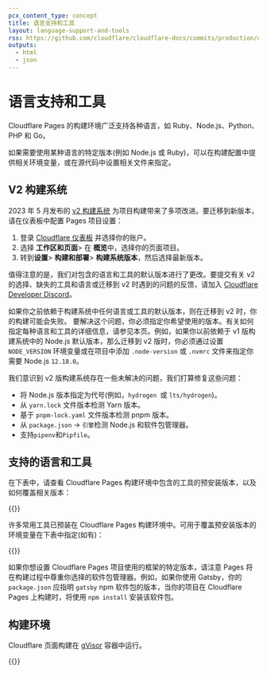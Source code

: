 ```yaml
---
pcx_content_type: concept
title: 语言支持和工具
layout: language-support-and-tools
rss: https://github.com/cloudflare/cloudflare-docs/commits/production/content/pages/_partials/_platform-language-support-and-tools.atom
outputs:
  - html
  - json
---
```


# 语言支持和工具

Cloudflare Pages 的构建环境广泛支持各种语言，如 Ruby、Node.js、Python、PHP 和 Go。

如果需要使用某种语言的特定版本(例如 Node.js 或 Ruby)，可以在构建配置中提供相关环境变量，或在源代码中设置相关文件来指定。

## V2 构建系统

2023 年 5 月发布的 [v2 构建系统](https://blog.cloudflare.com/moderizing-cloudflare-pages-builds-toolbox/) 为项目构建带来了多项改进。要迁移到新版本，请在仪表板中配置 Pages 项目设置：

1. 登录 [Cloudflare 仪表板](https://dash.cloudflare.com) 并选择你的账户。
2. 选择 **工作区和页面**> 在 **概览**中，选择你的页面项目。
3. 转到**设置**> **构建和部署**> **构建系统版本**，然后选择最新版本。

值得注意的是，我们对包含的语言和工具的默认版本进行了更改。要提交有关 v2 的选择、缺失的工具和语言或迁移到 v2 时遇到的问题的反馈，请加入 [Cloudflare Developer Discord](https://discord.com/invite/cloudflaredev)。

如果你之前依赖于构建系统中任何语言或工具的默认版本，则在迁移到 v2 时，你的构建可能会失败。 要解决这个问题，你必须指定你希望使用的版本。有关如何指定每种语言和工具的详细信息，请参见本页。例如，如果你以前依赖于 v1 版构建系统中的 Node.js 默认版本，那么迁移到 v2 版时，你必须通过设置 `NODE_VERSION` 环境变量或在项目中添加 `.node-version` 或 `.nvmrc` 文件来指定你需要 Node.js `12.18.0`。

我们意识到 v2 版构建系统存在一些未解决的问题，我们打算修复这些问题：

- 将 Node.js 版本指定为代号(例如，`hydrogen `或 `lts/hydrogen`)。
- 从 `yarn.lock` 文件版本检测 Yarn 版本。
- 基于 `pnpm-lock.yaml` 文件版本检测 pnpm 版本。
- 从 `package.json` -> `引擎`检测 Node.js 和软件包管理器。
- 支持`pipenv`和`Pipfile`。

## 支持的语言和工具

在下表中，请查看 Cloudflare Pages 构建环境中包含的工具的预安装版本，以及如何覆盖相关版本：

{{<languages>}}

许多常用工具已预装在 Cloudflare Pages 构建环境中。可用于覆盖预安装版本的环境变量在下表中指定(如有)：

{{<tools>}}

如果你想设置 Cloudflare Pages 项目使用的框架的特定版本，请注意 Pages 将在构建过程中尊重你选择的软件包管理器。例如，如果你使用 Gatsby，你的 `package.json` 应指明 `gatsby` npm 软件包的版本，当你的项目在 Cloudflare Pages 上构建时，将使用 `npm install` 安装该软件包。

## 构建环境

Cloudflare 页面构建在 [gVisor](https://gvisor.dev/docs/) 容器中运行。

{{<build-environment>}}